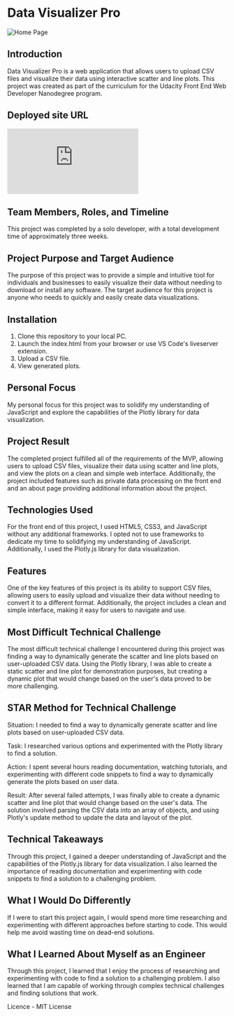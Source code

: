 # Data Visualizer Pro
![Home Page](https://user-images.githubusercontent.com/72131219/229438398-40d6cfd7-a0a2-4e64-8a27-bcbb95ad2ebb.png)


## Introduction

Data Visualizer Pro is a web application that allows users to upload CSV files and visualize their data using interactive scatter and line plots. This project was created as part of the curriculum for the Udacity Front End Web Developer Nanodegree program.

## Deployed site URL

![Data Visualizer Pro](https://cidscapital.github.io/data-visualizer-pro/index.html)

## Team Members, Roles, and Timeline

This project was completed by a solo developer, with a total development time of approximately three weeks.

## Project Purpose and Target Audience

The purpose of this project was to provide a simple and intuitive tool for individuals and businesses to easily visualize their data without needing to download or install any software. The target audience for this project is anyone who needs to quickly and easily create data visualizations.

## Installation
1. Clone this repository to your local PC.
2. Launch the index.html from your browser or use VS Code's liveserver extension.
3. Upload a CSV file.
4. View generated plots.

## Personal Focus

My personal focus for this project was to solidify my understanding of JavaScript and explore the capabilities of the Plotly library for data visualization.

## Project Result

The completed project fulfilled all of the requirements of the MVP, allowing users to upload CSV files, visualize their data using scatter and line plots, and view the plots on a clean and simple web interface. Additionally, the project included features such as private data processing on the front end and an about page providing additional information about the project.

## Technologies Used

For the front end of this project, I used HTML5, CSS3, and JavaScript without any additional frameworks. I opted not to use frameworks to dedicate my time to solidifying my understanding of JavaScript. Additionally, I used the Plotly.js library for data visualization.

## Features

One of the key features of this project is its ability to support CSV files, allowing users to easily upload and visualize their data without needing to convert it to a different format. Additionally, the project includes a clean and simple interface, making it easy for users to navigate and use.

## Most Difficult Technical Challenge

The most difficult technical challenge I encountered during this project was finding a way to dynamically generate the scatter and line plots based on user-uploaded CSV data. Using the Plotly library, I was able to create a static scatter and line plot for demonstration purposes, but creating a dynamic plot that would change based on the user's data proved to be more challenging.

## STAR Method for Technical Challenge

Situation: I needed to find a way to dynamically generate scatter and line plots based on user-uploaded CSV data.

Task: I researched various options and experimented with the Plotly library to find a solution.

Action: I spent several hours reading documentation, watching tutorials, and experimenting with different code snippets to find a way to dynamically generate the plots based on user data.

Result: After several failed attempts, I was finally able to create a dynamic scatter and line plot that would change based on the user's data. The solution involved parsing the CSV data into an array of objects, and using Plotly's update method to update the data and layout of the plot.

## Technical Takeaways

Through this project, I gained a deeper understanding of JavaScript and the capabilities of the Plotly.js library for data visualization. I also learned the importance of reading documentation and experimenting with code snippets to find a solution to a challenging problem.

## What I Would Do Differently

If I were to start this project again, I would spend more time researching and experimenting with different approaches before starting to code. This would help me avoid wasting time on dead-end solutions.

## What I Learned About Myself as an Engineer

Through this project, I learned that I enjoy the process of researching and experimenting with code to find a solution to a challenging problem. I also learned that I am capable of working through complex technical challenges and finding solutions that work.

Licence - MIT License

